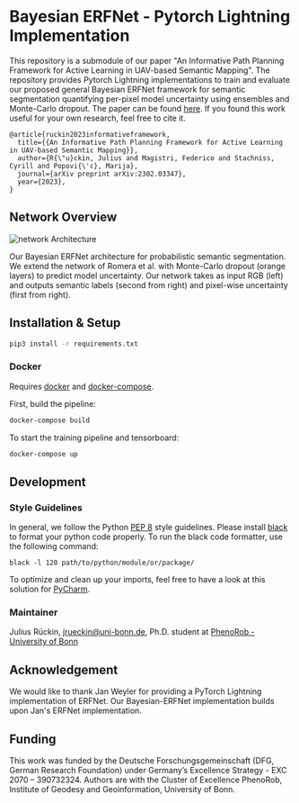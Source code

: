 # Bayesian ERFNet - Pytorch Lightning Implementation

This repository is a submodule of our paper "An Informative Path Planning Framework for Active Learning in UAV-based Semantic Mapping". The repository provides Pytorch Lightning implementations to train and
evaluate our proposed general Bayesian ERFNet framework for semantic segmentation quantifying per-pixel model uncertainty using ensembles and Monte-Carlo 
dropout. The paper can be found [here](https://arxiv.org/abs/2302.03347). If you found this work useful for your own research, feel free to cite it.

```commandline
@article{ruckin2023informativeframework,
  title={{An Informative Path Planning Framework for Active Learning in UAV-based Semantic Mapping}},
  author={R{\"u}ckin, Julius and Magistri, Federico and Stachniss, Cyrill and Popovi{\'c}, Marija},
  journal={arXiv preprint arXiv:2302.03347},
  year={2023},
}
```

## Network Overview

![network Architecture](docs/erfnet.png)

Our Bayesian ERFNet architecture for probabilistic semantic segmentation. 
We extend the network of Romera et al. with Monte-Carlo dropout (orange layers) to predict model uncertainty. 
Our network takes as input RGB (left) and outputs semantic labels (second from right) and pixel-wise uncertainty (first from right).

## Installation & Setup

```bash
pip3 install -r requirements.txt
```

### Docker

Requires [docker](https://docs.docker.com/get-docker/) and [docker-compose](https://docs.docker.com/compose/install/).

First, build the pipeline:
```bash
docker-compose build
```

To start the training pipeline and tensorboard:
```bash
docker-compose up
```

## Development

### Style Guidelines

In general, we follow the Python [PEP 8](https://www.python.org/dev/peps/pep-0008/) style guidelines. Please install [black](https://pypi.org/project/black/) to format your python code properly.
To run the black code formatter, use the following command:

```commandline
black -l 120 path/to/python/module/or/package/
```

To optimize and clean up your imports, feel free to have a look at this solution for [PyCharm](https://www.jetbrains.com/pycharm/guide/tips/optimize-imports/).

### Maintainer

Julius Rückin, [jrueckin@uni-bonn.de](mailto:jrueckin@uni-bonn.de), Ph.D. student at [PhenoRob - University of Bonn](https://www.phenorob.de/)

## Acknowledgement

We would like to thank Jan Weyler for providing a PyTorch Lightning implementation of ERFNet.
Our Bayesian-ERFNet implementation builds upon Jan's ERFNet implementation. 

## Funding

This work was funded by the Deutsche Forschungsgemeinschaft (DFG,
German Research Foundation) under Germany’s Excellence Strategy - EXC
2070 – 390732324. Authors are with the Cluster of Excellence PhenoRob,
Institute of Geodesy and Geoinformation, University of Bonn.
